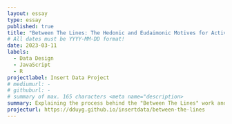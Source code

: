 ```yaml
---
layout: essay
type: essay
published: true
title: "Between The Lines: The Hedonic and Eudaimonic Motives for Activities"
# All dates must be YYYY-MM-DD format!
date: 2023-03-11
labels:
  - Data Design
  - JavaScript
  - R
projectlabel: Insert Data Project
# mediumurl: -
# githuburl: -
# summary of max. 165 characters <meta name="description>
summary: Explaining the process behind the "Between The Lines" work and the difference between hedonic and eudaimonic motives 
projecturl: https://dduyg.github.io/insertdata/between-the-lines
---
```

